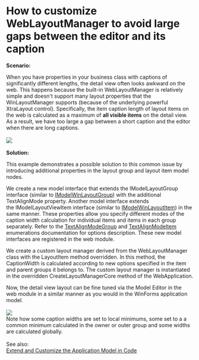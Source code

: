 # How to customize WebLayoutManager to avoid large gaps between the editor and its caption


<strong>Scenario:</strong><br />
<p>When you have properties in your business class with captions of significantly different lengths, the detail view often looks awkward on the web. This happens because the built-in WebLayoutManager is relatively simple and doesn't support many layout properties that the WinLayoutManager supports (because of the underlying powerful XtraLayout control). Specifically, the item caption length of layout items on the web is calculated as a maximum of <strong>all visible items</strong> on the detail view. As a result, we have too large a gap between a short caption and the editor when there are long captions.<br /><br /><img src="https://raw.githubusercontent.com/DevExpress-Examples/how-to-customize-weblayoutmanager-to-avoid-large-gaps-between-the-editor-and-its-caption-t228434/14.2.3+/media/6501880a-f405-11e4-80bf-00155d62480c.png"><br /><strong><br />Solution:</strong></p>
<p>This example demonstrates a possible solution to this common issue by introducing additional properties in the layout group and layout item model nodes.</p>
<p>We create a new model interface that extends the IModelLayoutGroup interface (similar to <a href="https://documentation.devexpress.com/#eXpressAppFramework/clsDevExpressExpressAppWinSystemModuleIModelWinLayoutGrouptopic">IModelWinLayoutGroup</a>) with the additional TextAlignMode property. Another model interface extends the IModelLayoutViewItem interface (similar to <a href="https://documentation.devexpress.com/#eXpressAppFramework/clsDevExpressExpressAppWinSystemModuleIModelWinLayoutItemtopic">IModelWinLayoutItem</a>) in the same manner. These properties allow you specify different modes of the caption width calculation for individual items and items in each group separately. Refer to the <a href="https://documentation.devexpress.com/#WindowsForms/DevExpressXtraLayoutTextAlignModeGroupEnumtopic">TextAlignModeGroup</a> and <a href="https://documentation.devexpress.com/#WindowsForms/DevExpressXtraLayoutTextAlignModeItemEnumtopic">TextAlignModeItem</a> enumerations documentation for options description. These new model interfaces are registered in the web module.</p>
<p>We create a custom layout manager derived from the WebLayoutManager class with the LayoutItem method overridden. In this method, the CaptionWidth is calculated according to new options specified in the item and parent groups it belongs to. The custom layout manager is instantiated in the overridden CreateLayoutManagerCore method of the WebApplication.</p>
<p>Now, the detail view layout can be fine tuned via the Model Editor in the web module in a similar manner as you would in the WinForms application model.<br /><br /><img src="https://raw.githubusercontent.com/DevExpress-Examples/how-to-customize-weblayoutmanager-to-avoid-large-gaps-between-the-editor-and-its-caption-t228434/14.2.3+/media/73c33883-f405-11e4-80bf-00155d62480c.png"><br />Note how some caption widths are set to local minimums, some set to a a common minimum calculated in the owner or outer group and some widths are calculated globally.<br /><br />See also:<br /><a href="https://documentation.devexpress.com/eXpressAppFramework/CustomDocument113169.aspx">Extend and Customize the Application Model in Code</a></p>
<p> </p>

<br/>


